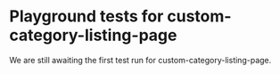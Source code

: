 # Playground tests for custom-category-listing-page
We are still awaiting the first test run for custom-category-listing-page.
